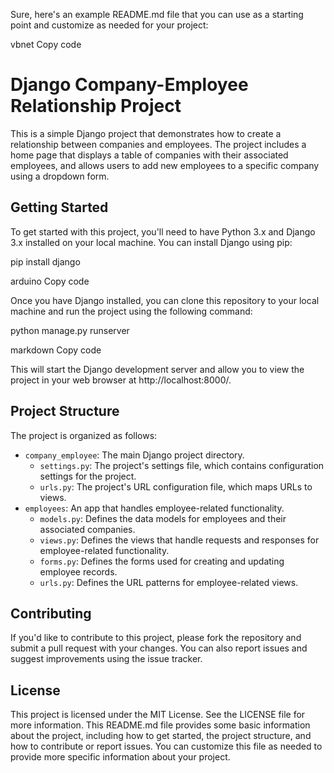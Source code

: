 Sure, here's an example README.md file that you can use as a starting point and customize as needed for your project:

vbnet
Copy code
# Django Company-Employee Relationship Project

This is a simple Django project that demonstrates how to create a relationship between companies and employees. The project includes a home page that displays a table of companies with their associated employees, and allows users to add new employees to a specific company using a dropdown form.

## Getting Started

To get started with this project, you'll need to have Python 3.x and Django 3.x installed on your local machine. You can install Django using pip:

pip install django

arduino
Copy code

Once you have Django installed, you can clone this repository to your local machine and run the project using the following command:

python manage.py runserver

markdown
Copy code

This will start the Django development server and allow you to view the project in your web browser at http://localhost:8000/.

## Project Structure

The project is organized as follows:

- `company_employee`: The main Django project directory.
    - `settings.py`: The project's settings file, which contains configuration settings for the project.
    - `urls.py`: The project's URL configuration file, which maps URLs to views.
- `employees`: An app that handles employee-related functionality.
    - `models.py`: Defines the data models for employees and their associated companies.
    - `views.py`: Defines the views that handle requests and responses for employee-related functionality.
    - `forms.py`: Defines the forms used for creating and updating employee records.
    - `urls.py`: Defines the URL patterns for employee-related views.

## Contributing

If you'd like to contribute to this project, please fork the repository and submit a pull request with your changes. You can also report issues and suggest improvements using the issue tracker.

## License

This project is licensed under the MIT License. See the LICENSE file for more information.
This README.md file provides some basic information about the project, including how to get started, the project structure, and how to contribute or report issues. You can customize this file as needed to provide more specific information about your project.




